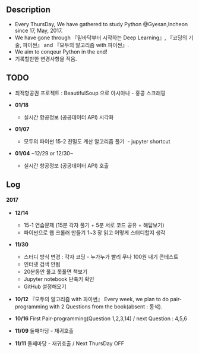 ## Description
- Every ThursDay, We have gathered to study Python @Gyesan,Incheon since 17, May, 2017.
- We have gone through 『밑바닥부터 시작하는 Deep Learning』, 『코딩의 기술, 파이썬』 and 『모두의 알고리즘 with 파이썬』.
- We aim to conqeur Python in the end!
- 기록할만한 변경사항을 적음.

## TODO
- 최적항공권 프로젝트 : BeautifulSoup 으로 아시아나 - 홍콩 스크래핑 

- **01/18**
  - 실시간 항공정보 (공공데이터 API) 시각화
- **01/07**
  - 모두의 파이썬 15-2 친밀도 계산 알고리즘 풀기
  - jupyter shortcut
- **01/04** ~12/29 or 12/30~
  - 실시간 항공정보 (공공데이터 API) 호출

## Log
#### 2017
- **12/14**
  - 15-1 연습문제 (15분 각자 풀기 + 5분 서로 코드 공유 + 해답보기)
  - 파이썬으로 웹 크롤러 만들기 1~3 장 읽고 어떻게 스터디할지 생각
  
- **11/30** 
  - 스터디 방식 변경 : 각자 코딩 - 누가누가 빨리 푸나 100원 내기 콘테스트 
  - 인터넷 검색 안됨
  - 20분동안 풀고 못풀면 책보기
  - Jupyter notebook 단축키 확인
  - GitHub 설정해오기

- **10/12** 『모두의 알고리즘 with 파이썬』 Every week, we plan to do pair-programming with 2 Questions from the book(absent : 동석).
- **10/16** First Pair-programming(Question 1,2,3,14) / next Question : 4,5,6
- **11/09** 둘째마당 - 재귀호출
- **11/11** 둘째마당 - 재귀호출 / Next ThursDay OFF
